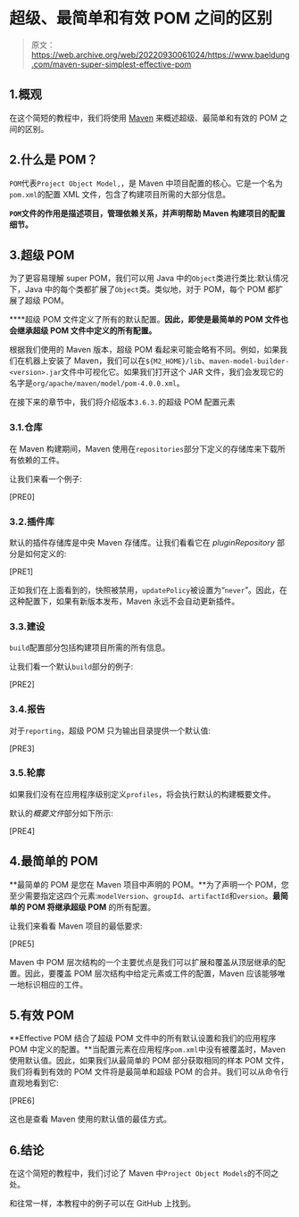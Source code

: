 # 超级、最简单和有效 POM 之间的区别

> 原文：<https://web.archive.org/web/20220930061024/https://www.baeldung.com/maven-super-simplest-effective-pom>

## 1.概观

在这个简短的教程中，我们将使用 [Maven](/web/20221128044028/https://www.baeldung.com/maven) 来概述超级、最简单和有效的 POM 之间的区别。

## 2.什么是 POM？

`POM`代表`Project Object Model,`，是 Maven 中项目配置的核心。它是一个名为`pom.xml`的配置 XML 文件，包含了构建项目所需的大部分信息。

**`POM`文件的作用是描述项目，管理依赖关系，并声明帮助 Maven 构建项目的配置细节。**

## 3.超级 POM

为了更容易理解 super POM，我们可以用 Java 中的`Object`类进行类比:默认情况下，Java 中的每个类都扩展了`Object`类。类似地，对于 POM，每个 POM 都扩展了超级 POM。

****超级 POM 文件定义了所有的默认配置。**因此，即使是最简单的 POM 文件也会继承超级 POM 文件中定义的所有配置。**

根据我们使用的 Maven 版本，超级 POM 看起来可能会略有不同。例如，如果我们在机器上安装了 Maven，我们可以在`${M2_HOME}/lib`、`maven-model-builder-<version>.jar`文件中可视化它。如果我们打开这个 JAR 文件，我们会发现它的名字是`org/apache/maven/model/pom-4.0.0.xml`。

在接下来的章节中，我们将介绍版本`3.6.3.`的超级 POM 配置元素

### 3.1.仓库

在 Maven 构建期间，Maven 使用在`repositories`部分下定义的存储库来下载所有依赖的工件。

让我们来看一个例子:

[PRE0]

### 3.2.插件库

默认的插件存储库是中央 Maven 存储库。让我们看看它在 *pluginRepository* 部分是如何定义的:

[PRE1]

正如我们在上面看到的，快照被禁用，`updatePolicy`被设置为“`never`”。因此，在这种配置下，如果有新版本发布，Maven 永远不会自动更新插件。

### 3.3.建设

`build`配置部分包括构建项目所需的所有信息。

让我们看一个默认`build`部分的例子:

[PRE2]

### 3.4.报告

对于`reporting`，超级 POM 只为输出目录提供一个默认值:

[PRE3]

### 3.5.轮廓

如果我们没有在应用程序级别定义`profiles`，将会执行默认的构建概要文件。

默认的*概要文件*部分如下所示:

[PRE4]

## 4.最简单的 POM

**最简单的 POM 是您在 Maven 项目中声明的 POM。**为了声明一个 POM，您至少需要指定这四个元素:`modelVersion`、`groupId`、`artifactId`和`version`。**最简单的 POM 将继承超级 POM** 的所有配置。

让我们来看看 Maven 项目的最低要求:

[PRE5]

Maven 中 POM 层次结构的一个主要优点是我们可以扩展和覆盖从顶层继承的配置。因此，要覆盖 POM 层次结构中给定元素或工件的配置，Maven 应该能够唯一地标识相应的工件。

## 5.有效 POM

**Effective POM 结合了超级 POM 文件中的所有默认设置和我们的应用程序 POM 中定义的配置。**当配置元素在应用程序`pom.xml`中没有被覆盖时，Maven 使用默认值。因此，如果我们从最简单的 POM 部分获取相同的样本 POM 文件，我们将看到有效的 POM 文件将是最简单和超级 POM 的合并。我们可以从命令行直观地看到它:

[PRE6]

这也是查看 Maven 使用的默认值的最佳方式。

## 6.结论

在这个简短的教程中，我们讨论了 Maven 中`Project Object Models`的不同之处。

和往常一样，本教程中的例子可以在 GitHub 上找到。